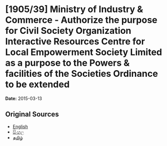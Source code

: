 # [1905/39] Ministry of Industry & Commerce - Authorize the purpose for Civil Society Organization Interactive Resources Centre for Local Empowerment Society Limited as a purpose to the Powers & facilities of the Societies Ordinance to be extended

**Date:** 2015-03-13

## Original Sources

- [English](https://documents.gov.lk/view/extra-gazettes/2015/3/1905-39_E.pdf)
- [සිංහල](https://documents.gov.lk/view/extra-gazettes/2015/3/1905-39_S.pdf)
- [தமிழ்](https://documents.gov.lk/view/extra-gazettes/2015/3/1905-39_T.pdf)
